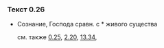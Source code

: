 ### Текст 0.26
	
- Сознание, Господа сравн. с * живого существа

	см. также  [0.25](../00/0025.md),  [2.20](../02/0220.md),  [13.34](../13/1334.md), 
